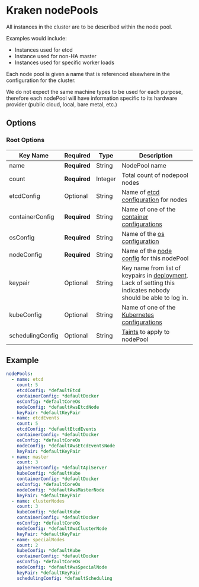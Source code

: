# Kraken nodePools

All instances in the cluster are to be described within the node pool.

Examples would include:

* Instances used for etcd
* Instance used for non-HA master
* Instances used for specific worker loads

Each node pool is given a name that is referenced elsewhere in the configuration for the cluster.

We do not expect the same machine types to be used for each purpose, therefore each nodePool will have information specific to its hardware provider (public cloud, local, bare metal, etc.)


## Options
### Root Options
| Key Name        | Required     | Type    | Description|
| ----------      | ----------   | ------- | --- |
| name            | __Required__ | String  | NodePool name |
| count           | __Required__ | Integer | Total count of nodepool nodes |
| etcdConfig      | Optional     | String  | Name of [etcd configuration](kvstore.md) for nodes
| containerConfig | __Required__ | String  | Name of one of the [container configurations](container.md) |
| osConfig        | __Required__ | String  | Name of the [os configuration](os.md)|
| nodeConfig      | __Required__ | String  | Name of the [node config](node/README.md) for this nodePool
| keypair         | Optional     | String  | Key name from list of keypairs in [deployment](deployment.md). Lack of setting this indicates nobody should be able to log in. |
| kubeConfig      | Optional     | String  | Name of one of the [Kubernetes configurations](kubeconfig.md)|
| schedulingConfig| Optional     | String  | [Taints](schedulingConfig.md) to apply to nodePool |

## Example
```yaml
nodePools:
  - name: etcd
    count: 5
    etcdConfig: *defaultEtcd
    containerConfig: *defaultDocker
    osConfig: *defaultCoreOs
    nodeConfig: *defaultAwsEtcdNode
    keyPair: *defaultKeyPair
  - name: etcdEvents
    count: 5
    etcdConfig: *defaultEtcdEvents
    containerConfig: *defaultDocker
    osConfig: *defaultCoreOs
    nodeConfig: *defaultAwsEtcdEventsNode
    keyPair: *defaultKeyPair
  - name: master
    count: 3
    apiServerConfig: *defaultApiServer
    kubeConfig: *defaultKube
    containerConfig: *defaultDocker
    osConfig: *defaultCoreOs
    nodeConfig: *defaultAwsMasterNode
    keyPair: *defaultKeyPair
  - name: clusterNodes
    count: 3
    kubeConfig: *defaultKube
    containerConfig: *defaultDocker
    osConfig: *defaultCoreOs
    nodeConfig: *defaultAwsClusterNode
    keyPair: *defaultKeyPair
  - name: specialNodes
    count: 2
    kubeConfig: *defaultKube
    containerConfig: *defaultDocker
    osConfig: *defaultCoreOs
    nodeConfig: *defaultAwsSpecialNode
    keyPair: *defaultKeyPair
    schedulingConfig: *defaultScheduling
```
